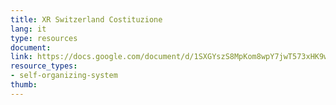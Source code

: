 ```yaml
---
title: XR Switzerland Costituzione 
lang: it
type: resources
document: 
link: https://docs.google.com/document/d/1SXGYszS8MpKom8wpY7jwT573xHK9w9h_CkGzLyRu18w/edit?usp=sharing
resource_types:
- self-organizing-system
thumb: 
---
```


